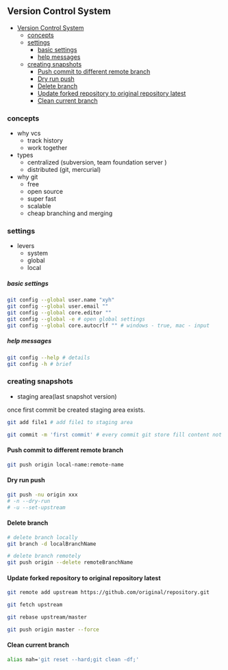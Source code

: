 
## Version Control System

- [Version Control System](#version-control-system)
  - [concepts](#concepts)
  - [settings](#settings)
      - [basic settings](#basic-settings)
      - [help messages](#help-messages)
  - [creating snapshots](#creating-snapshots)
    - [Push commit to different remote branch](#push-commit-to-different-remote-branch)
    - [Dry run push](#dry-run-push)
    - [Delete branch](#delete-branch)
    - [Update forked repository to original repository latest](#update-forked-repository-to-original-repository-latest)
    - [Clean current branch](#clean-current-branch)


### concepts

- why vcs
  - track history
  - work together
- types
  - centralized (subversion, team foundation server )
  - distributed (git, mercurial)
- why git
  - free
  - open source
  - super fast
  - scalable
  - cheap branching and merging

### settings

- levers
  - system
  - global
  - local
##### basic settings

```bash
git config --global user.name "xyh"
git config --global user.email ""
git config --global core.editor ""
git config --global -e # open global settings
git config --global core.autocrlf "" # windows - true, mac - input
```

##### help messages

```bash
git config --help # details
git config -h # brief
```

### creating snapshots

- staging area(last snapshot version)

once first commit be created staging area exists.

```bash
git add file1 # add file1 to staging area
```

```bash
git commit -m 'first commit' # every commit git store fill content not diff
```


#### Push commit to different remote branch

```bash
git push origin local-name:remote-name
```

#### Dry run push

```sh
git push -nu origin xxx
# -n --dry-run
# -u --set-upstream
```

#### Delete branch

```bash
# delete branch locally
git branch -d localBranchName

# delete branch remotely
git push origin --delete remoteBranchName
```

#### Update forked repository to original repository latest

```bash
git remote add upstream https://github.com/original/repository.git

git fetch upstream

git rebase upstream/master

git push origin master --force
```

#### Clean current branch

```bash
alias nah='git reset --hard;git clean -df;'
```